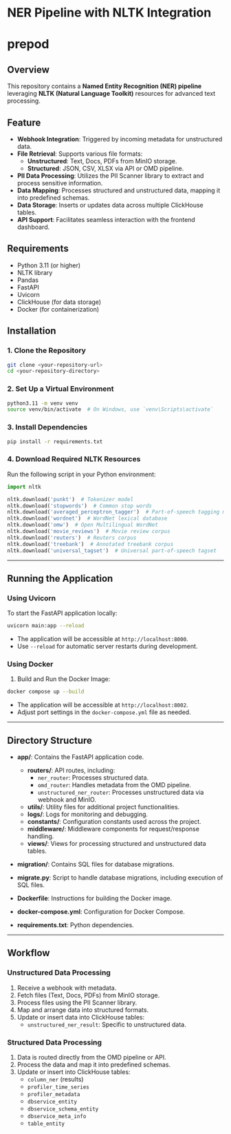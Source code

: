 # NER Pipeline with NLTK Integration
# prepod

## Overview

This repository contains a **Named Entity Recognition (NER) pipeline** leveraging **NLTK (Natural Language Toolkit)** resources for advanced text processing.

## Feature

- **Webhook Integration**: Triggered by incoming metadata for unstructured data.
- **File Retrieval**: Supports various file formats:
  - **Unstructured**: Text, Docs, PDFs from MinIO storage.
  - **Structured**: JSON, CSV, XLSX via API or OMD pipeline.
- **PII Data Processing**: Utilizes the PII Scanner library to extract and process sensitive information.
- **Data Mapping**: Processes structured and unstructured data, mapping it into predefined schemas.
- **Data Storage**: Inserts or updates data across multiple ClickHouse tables.
- **API Support**: Facilitates seamless interaction with the frontend dashboard.

## Requirements

- Python 3.11 (or higher)
- NLTK library
- Pandas
- FastAPI
- Uvicorn
- ClickHouse (for data storage)
- Docker (for containerization)

## Installation

### 1. Clone the Repository
```bash
git clone <your-repository-url>
cd <your-repository-directory>
```

### 2. Set Up a Virtual Environment
```bash
python3.11 -m venv venv
source venv/bin/activate  # On Windows, use `venv\Scripts\activate`
```

### 3. Install Dependencies
```bash
pip install -r requirements.txt
```

### 4. Download Required NLTK Resources
Run the following script in your Python environment:
```python
import nltk

nltk.download('punkt')  # Tokenizer model
nltk.download('stopwords')  # Common stop words
nltk.download('averaged_perceptron_tagger')  # Part-of-speech tagging model
nltk.download('wordnet')  # WordNet lexical database
nltk.download('omw')  # Open Multilingual WordNet
nltk.download('movie_reviews')  # Movie review corpus
nltk.download('reuters')  # Reuters corpus
nltk.download('treebank')  # Annotated treebank corpus
nltk.download('universal_tagset')  # Universal part-of-speech tagset
```

---

## Running the Application

### Using Uvicorn

To start the FastAPI application locally:
```bash
uvicorn main:app --reload
```

- The application will be accessible at `http://localhost:8000`.
- Use `--reload` for automatic server restarts during development.

### Using Docker

1. Build and Run the Docker Image:
```bash
docker compose up --build
```

- The application will be accessible at `http://localhost:8002`.
- Adjust port settings in the `docker-compose.yml` file as needed.

---

## Directory Structure

- **app/**: Contains the FastAPI application code.
  - **routers/**: API routes, including:
    - `ner_router`: Processes structured data.
    - `omd_router`: Handles metadata from the OMD pipeline.
    - `unstructured_ner_router`: Processes unstructured data via webhook and MinIO.
  - **utils/**: Utility files for additional project functionalities.
  - **logs/**: Logs for monitoring and debugging.
  - **constants/**: Configuration constants used across the project.
  - **middleware/**: Middleware components for request/response handling.
  - **views/**: Views for processing structured and unstructured data tables.

- **migration/**: Contains SQL files for database migrations.
- **migrate.py**: Script to handle database migrations, including execution of SQL files.
- **Dockerfile**: Instructions for building the Docker image.
- **docker-compose.yml**: Configuration for Docker Compose.
- **requirements.txt**: Python dependencies.

---

## Workflow

### Unstructured Data Processing

1. Receive a webhook with metadata.
2. Fetch files (Text, Docs, PDFs) from MinIO storage.
3. Process files using the PII Scanner library.
4. Map and arrange data into structured formats.
5. Update or insert data into ClickHouse tables:
   - `unstructured_ner_result`: Specific to unstructured data.

### Structured Data Processing

1. Data is routed directly from the OMD pipeline or API.
2. Process the data and map it into predefined schemas.
3. Update or insert into ClickHouse tables:
   - `column_ner` (results)
   - `profiler_time_series`
   - `profiler_metadata`
   - `dbservice_entity`
   - `dbservice_schema_entity`
   - `dbservice_meta_info`
   - `table_entity`

